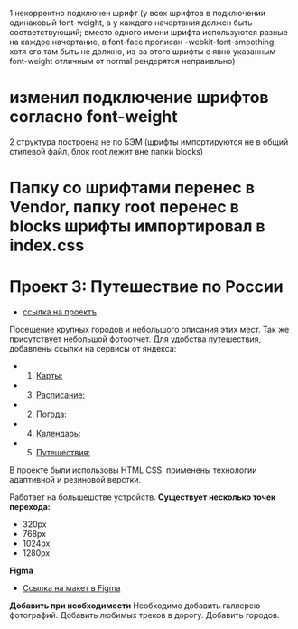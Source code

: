  1 некорректно подключен шрифт (у всех шрифтов в подключении одинаковый font-weight, а у каждого начертания должен быть соответствующий; вместо одного имени шрифта используются разные на каждое начертание, в font-face прописан -webkit-font-smoothing, хотя его там быть не должно, из-за этого шрифты с явно указанным font-weight отличным от normal рендерятся непраивльно)

# изменил подключение шрифтов согласно font-weight


2 структура построена не по БЭМ (шрифты импортируются не в общий стилевой файл, блок root лежит вне папки blocks)

# Папку со шрифтами перенес в Vendor, папку root перенес в blocks шрифты импортировал в index.css



# Проект 3: Путешествие по России

* [ссылка на проектъ](https://pavel-khokhlov.github.io/russian-travel/index.html)

Посещение крупных городов и небольшого описания этих мест. Так же присутствует небольшой фотоотчет.
Для удобства путешествия, добавлены ссылки на сервисы от яндекса:
* 1. [Карты:](https://yandex.ru/maps)
* 3. [Расписание:](https://rasp.yandex.ru)
* 2. [Погода:](https://yandex.ru/pogoda)
* 4. [Календарь:](https://calendar.yandex.ru)
* 5. [Путешествия:](https://travel.yandex.ru)

В проекте были использовы HTML CSS, применены технологии адаптивной и резиновой верстки.

Работает на большешстве устройств.
**Существует несколько точек перехода:**
* 320px 
* 768px
* 1024px
* 1280px

**Figma**

* [Ссылка на макет в Figma](https://www.figma.com/file/OyRWEjU6wBwRe1hapzQoLx/Sprint-3%3A-Russia-%2F-desktop-%2B-mobile?node-id=28503%3A0)

**Добавить при необходимости**
Необходимо добавить галлерею фотографий.
Добавить любимых треков в дорогу.
Добавить городов.
